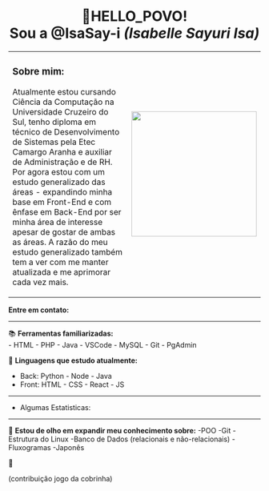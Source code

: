 
<h1 align="center">👋HELLO_POVO! <br> Sou a <strong>@IsaSay-i</strong> <i>(Isabelle Sayuri Isa)</i></h1>

<table style="border-collapse: collapse; border: none;">
  <tr>
    <td width="60%" style="border: none;">
      <h3>Sobre mim:</h3>
      <p>
        Atualmente estou cursando Ciência da Computação na Universidade Cruzeiro do Sul, tenho diploma
        em técnico de Desenvolvimento de Sistemas pela Etec Camargo Aranha e auxiliar de Administração e de RH.
        Por agora estou com um estudo generalizado das áreas - expandindo minha base em Front-End e com ênfase em
        Back-End por ser minha área de interesse apesar de gostar de ambas as áreas.
        A razão do meu estudo generalizado também tem a ver com me manter atualizada e me aprimorar cada
        vez mais.
      </p>
    </td>
    <td align="center" style="border: none;">
      <img src="https://raw.githubusercontent.com/IsaSay-i/IsaSay-i/main/assets/hollow-knight-spin.gif" width="250">
    </td>
  </tr>
</table>

**Entre em contato:**
<hr>

📚 **Ferramentas familiarizadas:** <br>
    - HTML
    - PHP
    - Java
    - VSCode
    - MySQL
    - Git
    - PgAdmin

🌱 **Linguagens que estudo atualmente:** <br>

- Back:
  Python - Node - Java <br>
- Front:
  HTML - CSS - React - JS

<hr>
     
- Algumas Estatisticas:

<hr>
        
👀 **Estou de olho em expandir meu conhecimento sobre:**
  -POO
  -Git
  -Estrutura do Linux
  -Banco de Dados (relacionais e não-relacionais)
  -Fluxogramas
  -Japonês

🤗

(contribuição jogo da cobrinha)
